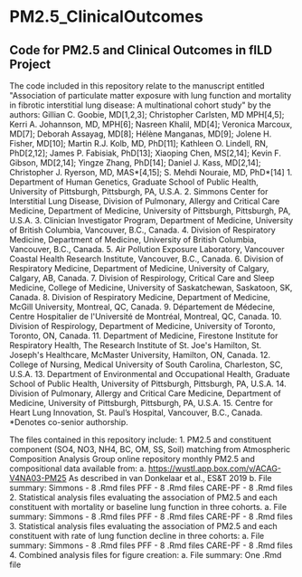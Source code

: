 # PM2.5_ClinicalOutcomes
## Code for PM2.5 and Clinical Outcomes in fILD Project

The code included in this repository relate to the manuscript entitled "Association of particulate matter exposure with lung function and mortality
in fibrotic interstitial lung disease: A multinational cohort study" by the authors:
Gillian C. Goobie, MD[1,2,3]; Christopher Carlsten, MD MPH[4,5]; Kerri A. Johannson, MD, MPH[6]; Nasreen Khalil, MD[4]; Veronica Marcoux, MD[7]; Deborah Assayag, MD[8]; Hélène Manganas, MD[9]; Jolene H. Fisher, MD[10]; Martin R.J. Kolb, MD, PhD[11]; Kathleen O. Lindell, RN, PhD[2,12]; James P. Fabisiak, PhD[13];  Xiaoping Chen, MS[2,14]; Kevin F. Gibson, MD[2,14]; Yingze Zhang, PhD[14]; Daniel J. Kass, MD[2,14]; Christopher J. Ryerson, MD, MAS*[4,15]; S. Mehdi Nouraie, MD, PhD*[14]
    1.	Department of Human Genetics, Graduate School of Public Health, University of Pittsburgh, Pittsburgh, PA, U.S.A.
    2.	Simmons Center for Interstitial Lung Disease, Division of Pulmonary, Allergy and Critical Care Medicine, Department of Medicine, University of  Pittsburgh, Pittsburgh, PA, U.S.A.
    3.	Clinician Investigator Program, Department of Medicine, University of British Columbia, Vancouver, B.C., Canada.
    4.	Division of Respiratory Medicine, Department of Medicine, University of British Columbia, Vancouver, B.C., Canada. 
    5.	Air Pollution Exposure Laboratory, Vancouver Coastal Health Research Institute, Vancouver, B.C., Canada.
    6.	Division of Respiratory Medicine, Department of Medicine, University of Calgary, Calgary, AB, Canada. 
    7.	Division of Respirology, Critical Care and Sleep Medicine, College of Medicine, University of Saskatchewan, Saskatoon, SK, Canada.
    8.	Division of Respiratory Medicine, Department of Medicine, McGill University, Montreal, QC, Canada.
    9.	Département de Médecine, Centre Hospitalier de l'Université de Montréal, Montreal, QC, Canada.
    10.	Division of Respirology, Department of Medicine, University of Toronto, Toronto, ON, Canada.
    11.	Department of Medicine, Firestone Institute for Respiratory Health, The Research Institute of St. Joe's Hamilton, St. Joseph's Healthcare, McMaster University, Hamilton, ON, Canada.
    12.	College of Nursing, Medical University of South Carolina, Charleston, SC, U.S.A.
    13.	Department of Environmental and Occupational Health, Graduate School of Public Health, University of Pittsburgh, Pittsburgh, PA, U.S.A.
    14.	Division of Pulmonary, Allergy and Critical Care Medicine, Department of Medicine, University of Pittsburgh, Pittsburgh, PA, U.S.A.
    15.	Centre for Heart Lung Innovation, St. Paul’s Hospital, Vancouver, B.C., Canada.
   *Denotes co-senior authorship.

The files contained in this repository include:
    1. PM2.5 and constituent component (SO4, NO3, NH4, BC, OM, SS, Soil) matching from Atmospheric Composition Analysis Group online repository monthly PM2.5 and compositional data available from:
        a. <https://wustl.app.box.com/v/ACAG-V4NA03-PM25> As described in van Donkelaar et al., ES&T 2019
        b. File summary:
              Simmons - 8 .Rmd files
              PFF - 8 .Rmd files
              CARE-PF - 8 .Rmd files
    2. Statistical analysis files evaluating the association of PM2.5 and each constituent with mortality or baseline lung function in three cohorts.
        a. File summary:
              Simmons - 8 .Rmd files
              PFF - 8 .Rmd files
              CARE-PF - 8 .Rmd files
    3. Statistical analysis files evaluating the association of PM2.5 and each constituent with rate of lung function decline in three cohorts:
        a. File summary:
              Simmons - 8 .Rmd files
              PFF - 8 .Rmd files
              CARE-PF - 8 .Rmd files
    4. Combined analysis files for figure creation:
        a. File summary:
              One .Rmd file

